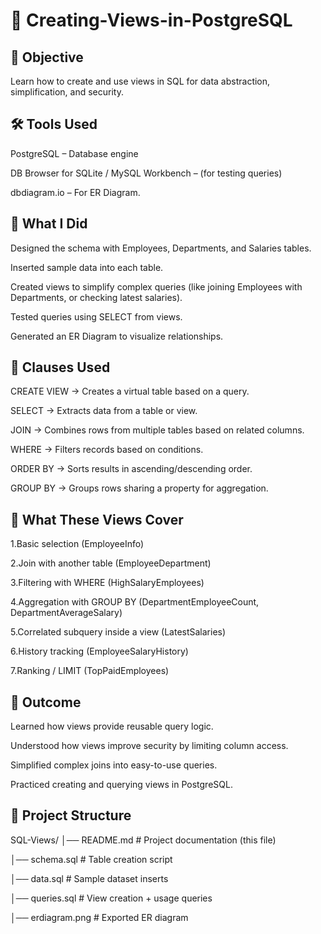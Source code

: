 # 📘 Creating-Views-in-PostgreSQL

## 🎯 Objective

Learn how to create and use views in SQL for data abstraction, simplification, and security.


## 🛠️ Tools Used

PostgreSQL – Database engine

DB Browser for SQLite / MySQL Workbench – (for testing queries)

dbdiagram.io – For ER Diagram.

## 🚀 What I Did

Designed the schema with Employees, Departments, and Salaries tables.

Inserted sample data into each table.

Created views to simplify complex queries (like joining Employees with Departments, or checking latest salaries).

Tested queries using SELECT from views.

Generated an ER Diagram to visualize relationships.

## 📝 Clauses Used

CREATE VIEW → Creates a virtual table based on a query.

SELECT → Extracts data from a table or view.

JOIN → Combines rows from multiple tables based on related columns.

WHERE → Filters records based on conditions.

ORDER BY → Sorts results in ascending/descending order.

GROUP BY → Groups rows sharing a property for aggregation.

## 📌 What These Views Cover

1.Basic selection (EmployeeInfo)

2.Join with another table (EmployeeDepartment)

3.Filtering with WHERE (HighSalaryEmployees)

4.Aggregation with GROUP BY (DepartmentEmployeeCount, DepartmentAverageSalary)

5.Correlated subquery inside a view (LatestSalaries)

6.History tracking (EmployeeSalaryHistory)

7.Ranking / LIMIT (TopPaidEmployees)

## 🔑 Outcome

Learned how views provide reusable query logic.

Understood how views improve security by limiting column access.

Simplified complex joins into easy-to-use queries.

Practiced creating and querying views in PostgreSQL.

## 📂 Project Structure
SQL-Views/
│── README.md         # Project documentation (this file)

│── schema.sql        # Table creation script

│── data.sql          # Sample dataset inserts

│── queries.sql       # View creation + usage queries

│── erdiagram.png     # Exported ER diagram
